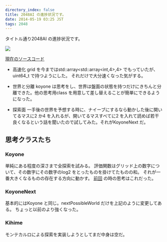 ```yaml
---
directory_index: false
title: 2048AI の進捗状況です。
date: 2014-05-19 03:25 JST
tags: 2048
---
```


タイトル通り2048AI の進捗状況です。

![](/blog/2014/05/19/grid.png)

[現在のソースコード](https://github.com/nna774/2048-cpp/tree/4a4c432e56b61984d6edd42269694e4bd0eebd80)

* 高速化
  grid を今まではstd::array<std::array<int,4>,4> でもっていたが、uint64_t で持つようにした。 それだけで大分速くなった気がする。

* 世界と分離
  koyone は思考をし、世界は盤面の状態を持つだけにきちんと分離できた。他の思考用class を用意して差し替えることが簡単にできるようになった。

* 探索面
  一手後の世界を予想する時に、ナイーブにするなら動かした後に開いてるマスに2 か4 を入れるが、開いてるマスすべてに2 を入れて読めば若干良くなるという話を聞いたので試してみた。それがKoyoneNext だ。

## 思考クラスたち

### Koyone
単純にある程度の深さまで全探索を試みる。
評価関数はグリッド上の数字について、その数字にその数字のlog2 をとったものを掛けてたものの和。
それが一番大きくなるものの存在する方向に動かす。
[前回](/blog/2014/05/13/2048.html) の時の思考はこれだった。

### KoyoneNext
基本的にはKoyone と同じ。nextPossibleWorld だけを上記のように変更してある。
ちょっと以前のより強くなった。

### Kihime
モンテカルロによる探索を実装しようとしてまだ中身は空だ。
